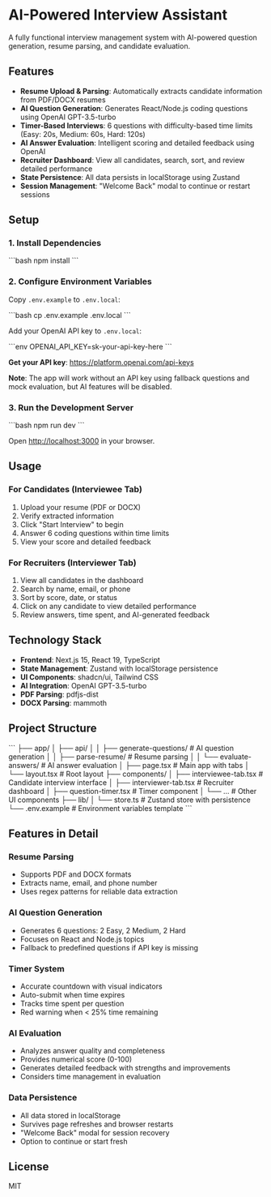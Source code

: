 # AI-Powered Interview Assistant

A fully functional interview management system with AI-powered question generation, resume parsing, and candidate evaluation.

## Features

- **Resume Upload & Parsing**: Automatically extracts candidate information from PDF/DOCX resumes
- **AI Question Generation**: Generates React/Node.js coding questions using OpenAI GPT-3.5-turbo
- **Timer-Based Interviews**: 6 questions with difficulty-based time limits (Easy: 20s, Medium: 60s, Hard: 120s)
- **AI Answer Evaluation**: Intelligent scoring and detailed feedback using OpenAI
- **Recruiter Dashboard**: View all candidates, search, sort, and review detailed performance
- **State Persistence**: All data persists in localStorage using Zustand
- **Session Management**: "Welcome Back" modal to continue or restart sessions

## Setup

### 1. Install Dependencies

\`\`\`bash
npm install
\`\`\`

### 2. Configure Environment Variables

Copy `.env.example` to `.env.local`:

\`\`\`bash
cp .env.example .env.local
\`\`\`

Add your OpenAI API key to `.env.local`:

\`\`\`env
OPENAI_API_KEY=sk-your-api-key-here
\`\`\`

**Get your API key**: https://platform.openai.com/api-keys

**Note**: The app will work without an API key using fallback questions and mock evaluation, but AI features will be disabled.

### 3. Run the Development Server

\`\`\`bash
npm run dev
\`\`\`

Open [http://localhost:3000](http://localhost:3000) in your browser.

## Usage

### For Candidates (Interviewee Tab)

1. Upload your resume (PDF or DOCX)
2. Verify extracted information
3. Click "Start Interview" to begin
4. Answer 6 coding questions within time limits
5. View your score and detailed feedback

### For Recruiters (Interviewer Tab)

1. View all candidates in the dashboard
2. Search by name, email, or phone
3. Sort by score, date, or status
4. Click on any candidate to view detailed performance
5. Review answers, time spent, and AI-generated feedback

## Technology Stack

- **Frontend**: Next.js 15, React 19, TypeScript
- **State Management**: Zustand with localStorage persistence
- **UI Components**: shadcn/ui, Tailwind CSS
- **AI Integration**: OpenAI GPT-3.5-turbo
- **PDF Parsing**: pdfjs-dist
- **DOCX Parsing**: mammoth

## Project Structure

\`\`\`
├── app/
│   ├── api/
│   │   ├── generate-questions/   # AI question generation
│   │   ├── parse-resume/          # Resume parsing
│   │   └── evaluate-answers/      # AI answer evaluation
│   ├── page.tsx                   # Main app with tabs
│   └── layout.tsx                 # Root layout
├── components/
│   ├── interviewee-tab.tsx        # Candidate interview interface
│   ├── interviewer-tab.tsx        # Recruiter dashboard
│   ├── question-timer.tsx         # Timer component
│   └── ...                        # Other UI components
├── lib/
│   └── store.ts                   # Zustand store with persistence
└── .env.example                   # Environment variables template
\`\`\`

## Features in Detail

### Resume Parsing
- Supports PDF and DOCX formats
- Extracts name, email, and phone number
- Uses regex patterns for reliable data extraction

### AI Question Generation
- Generates 6 questions: 2 Easy, 2 Medium, 2 Hard
- Focuses on React and Node.js topics
- Fallback to predefined questions if API key is missing

### Timer System
- Accurate countdown with visual indicators
- Auto-submit when time expires
- Tracks time spent per question
- Red warning when < 25% time remaining

### AI Evaluation
- Analyzes answer quality and completeness
- Provides numerical score (0-100)
- Generates detailed feedback with strengths and improvements
- Considers time management in evaluation

### Data Persistence
- All data stored in localStorage
- Survives page refreshes and browser restarts
- "Welcome Back" modal for session recovery
- Option to continue or start fresh

## License

MIT
